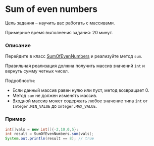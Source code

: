 # Sum of even numbers

Цель задания – научить вас работать с массивами.

Примерное время выполнения задания: 20 минут.

### Описание

Перейдите в класс [SumOfEvenNumbers](src/main/java/com/epam/rd/autotasks/arrays/SumOfEvenNumbers.java) и реализуйте метод `sum`.

Правильная реализация должна получить массив значений `int` и вернуть сумму четных чисел.

Подробности:

- Если данный массив равен нулю или пуст, метод возвращает 0.
- Метод `sum` не должен изменять массив.
- Входной массив может содержать любое значение типа `int` от `Integer.MIN_VALUE` до `Integer.MAX_VALUE`.

### Пример

```java
int[]vals = new int[]{-2,10,0,5};
int result = SumOfEvenNumbers.sum(vals);
System.out.println(result == 8); // true
```
